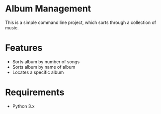# Album Management

This is a simple command line project, which sorts through a collection of music.

# Features

- Sorts album by number of songs
- Sorts album by name of album
- Locates a specific album

# Requirements

- Python 3.x
